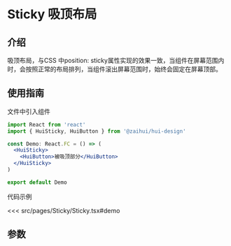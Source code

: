 # Sticky 吸顶布局

## 介绍

吸顶布局，与CSS 中position: sticky属性实现的效果一致，当组件在屏幕范围内时，会按照正常的布局排列，当组件滚出屏幕范围时，始终会固定在屏幕顶部。

## 使用指南

文件中引入组件

```jsx
import React from 'react'
import { HuiSticky, HuiButton } from '@zaihui/hui-design'

const Demo: React.FC = () => (
  <HuiSticky>
    <HuiButton>被吸顶部分</HuiButton>
  </HuiSticky>
)

export default Demo
```

代码示例

<<< src/pages/Sticky/Sticky.tsx#demo

## 参数

<auto-doc path="components/Sticky/Sticky.tsx" />

<demo-phone page="/pages/Sticky/Sticky" />

